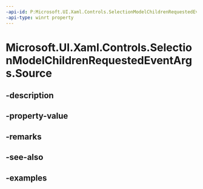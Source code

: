```yaml
---
-api-id: P:Microsoft.UI.Xaml.Controls.SelectionModelChildrenRequestedEventArgs.Source
-api-type: winrt property
---
```


# Microsoft.UI.Xaml.Controls.SelectionModelChildrenRequestedEventArgs.Source

<!--
public object Source { get; }
-->


## -description

## -property-value

## -remarks

## -see-also

## -examples


